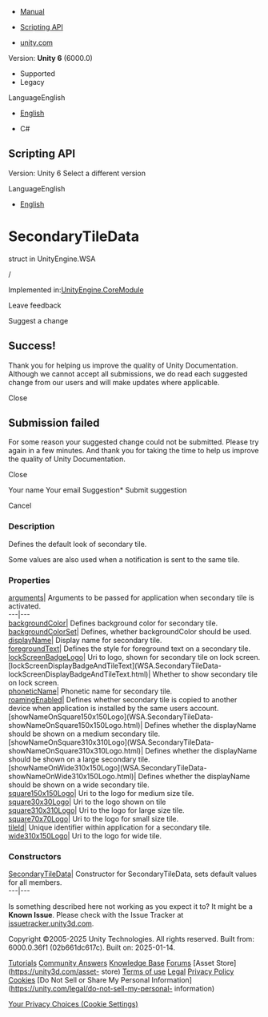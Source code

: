 [ ]()

  * [Manual](../Manual/index.html)
  * [Scripting API](../ScriptReference/index.html)

  * [unity.com](https://unity.com/)

Version: **Unity 6** (6000.0)

  * Supported
  * Legacy

LanguageEnglish

  * [English]()

  * C#

[ ](https://docs.unity3d.com)

## Scripting API

Version: Unity 6 Select a different version

LanguageEnglish

  * [English]()

# SecondaryTileData

struct in UnityEngine.WSA

/

Implemented in:[UnityEngine.CoreModule](UnityEngine.CoreModule.html)

Leave feedback

Suggest a change

## Success!

Thank you for helping us improve the quality of Unity Documentation. Although
we cannot accept all submissions, we do read each suggested change from our
users and will make updates where applicable.

Close

## Submission failed

For some reason your suggested change could not be submitted. Please <a>try
again</a> in a few minutes. And thank you for taking the time to help us
improve the quality of Unity Documentation.

Close

Your name Your email Suggestion* Submit suggestion

Cancel

[ ]()

### Description

Defines the default look of secondary tile.

Some values are also used when a notification is sent to the same tile.

### Properties

[arguments](WSA.SecondaryTileData-arguments.html)| Arguments to be passed for
application when secondary tile is activated.  
---|---  
[backgroundColor](WSA.SecondaryTileData-backgroundColor.html)| Defines
background color for secondary tile.  
[backgroundColorSet](WSA.SecondaryTileData-backgroundColorSet.html)| Defines,
whether backgroundColor should be used.  
[displayName](WSA.SecondaryTileData-displayName.html)| Display name for
secondary tile.  
[foregroundText](WSA.SecondaryTileData-foregroundText.html)| Defines the style
for foreground text on a secondary tile.  
[lockScreenBadgeLogo](WSA.SecondaryTileData-lockScreenBadgeLogo.html)| Uri to
logo, shown for secondary tile on lock screen.  
[lockScreenDisplayBadgeAndTileText](WSA.SecondaryTileData-
lockScreenDisplayBadgeAndTileText.html)| Whether to show secondary tile on
lock screen.  
[phoneticName](WSA.SecondaryTileData-phoneticName.html)| Phonetic name for
secondary tile.  
[roamingEnabled](WSA.SecondaryTileData-roamingEnabled.html)| Defines whether
secondary tile is copied to another device when application is installed by
the same users account.  
[showNameOnSquare150x150Logo](WSA.SecondaryTileData-
showNameOnSquare150x150Logo.html)| Defines whether the displayName should be
shown on a medium secondary tile.  
[showNameOnSquare310x310Logo](WSA.SecondaryTileData-
showNameOnSquare310x310Logo.html)| Defines whether the displayName should be
shown on a large secondary tile.  
[showNameOnWide310x150Logo](WSA.SecondaryTileData-
showNameOnWide310x150Logo.html)| Defines whether the displayName should be
shown on a wide secondary tile.  
[square150x150Logo](WSA.SecondaryTileData-square150x150Logo.html)| Uri to the
logo for medium size tile.  
[square30x30Logo](WSA.SecondaryTileData-square30x30Logo.html)| Uri to the logo
shown on tile  
[square310x310Logo](WSA.SecondaryTileData-square310x310Logo.html)| Uri to the
logo for large size tile.  
[square70x70Logo](WSA.SecondaryTileData-square70x70Logo.html)| Uri to the logo
for small size tile.  
[tileId](WSA.SecondaryTileData-tileId.html)| Unique identifier within
application for a secondary tile.  
[wide310x150Logo](WSA.SecondaryTileData-wide310x150Logo.html)| Uri to the logo
for wide tile.  
  
### Constructors

[SecondaryTileData](WSA.SecondaryTileData-ctor.html)| Constructor for
SecondaryTileData, sets default values for all members.  
---|---  
  
Is something described here not working as you expect it to? It might be a
**Known Issue**. Please check with the Issue Tracker at
[issuetracker.unity3d.com](https://issuetracker.unity3d.com).

Copyright ©2005-2025 Unity Technologies. All rights reserved. Built from:
6000.0.36f1 (02b661dc617c). Built on: 2025-01-14.

[Tutorials](https://unity3d.com/learn) [Community
Answers](https://answers.unity3d.com) [Knowledge
Base](https://support.unity3d.com/hc/en-us)
[Forums](https://forum.unity3d.com) [Asset Store](https://unity3d.com/asset-
store) [Terms of use](https://docs.unity3d.com/Manual/TermsOfUse.html)
[Legal](https://unity.com/legal) [Privacy
Policy](https://unity.com/legal/privacy-policy)
[Cookies](https://unity.com/legal/cookie-policy) [Do Not Sell or Share My
Personal Information](https://unity.com/legal/do-not-sell-my-personal-
information)

[Your Privacy Choices (Cookie Settings)](javascript:void\(0\);)

